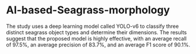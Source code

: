# AI-based-Seagrass-morphology
The study uses a deep learning model called YOLO-v6 to classify three distinct seagrass object types and determine their dimensions. The results suggest that the proposed model is highly effective, with an average recall of 97.5%, an average precision of 83.7%, and an average F1 score of 90.1%.
